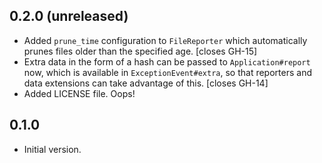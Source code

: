 ## 0.2.0 (unreleased)

  - Added `prune_time` configuration to `FileReporter` which automatically prunes
    files older than the specified age. [closes GH-15]
  - Extra data in the form of a hash can be passed to `Application#report` now,
    which is available in `ExceptionEvent#extra`, so that reporters and data
    extensions can take advantage of this. [closes GH-14]
  - Added LICENSE file. Oops!

## 0.1.0

  - Initial version.
